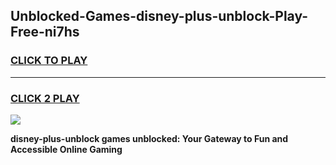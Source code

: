 
## Unblocked-Games-disney-plus-unblock-Play-Free-ni7hs
<h3>
<a href="https://premium76.site?title=disney-plus-unblock&ref=18A1">CLICK TO PLAY</a></h3>
<hr>

<h3>
<a href="https://premium76.site?title=disney-plus-unblock&ref=18A1">CLICK 2 PLAY</a>
  
</h3>

<a href="https://premium76.site?title=disney-plus-unblock&ref=18A1"><img src="https://clearcache.store/games.png"></a>


**disney-plus-unblock games unblocked: Your Gateway to Fun and Accessible Online Gaming**
